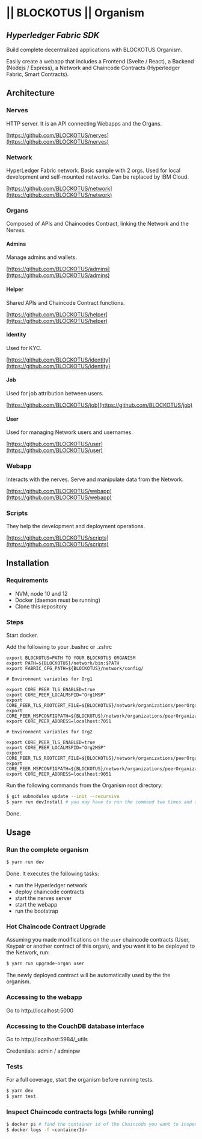 # || BLOCKOTUS || Organism
## _Hyperledger Fabric SDK_

Build complete decentralized applications with BLOCKOTUS Organism. 

Easily create a webapp that includes a Frontend (Svelte / React), a Backend (Nodejs / Express), a Network and Chaincode Contracts (Hyperledger Fabric, Smart Contracts).

## Architecture

### Nerves
HTTP server. It is an API connecting Webapps and the Organs.

[https://github.com/BLOCKOTUS/nerves](https://github.com/BLOCKOTUS/nerves)

### Network
HyperLedger Fabric network. Basic sample with 2 orgs. Used for local development and self-mounted networks. Can be replaced by IBM Cloud.

[https://github.com/BLOCKOTUS/network](https://github.com/BLOCKOTUS/network)

### Organs
Composed of APIs and Chaincodes Contract, linking the Network and the Nerves. 

#### Admins
Manage admins and wallets.

[https://github.com/BLOCKOTUS/admins](https://github.com/BLOCKOTUS/admins)

#### Helper
Shared APIs and Chaincode Contract functions.

[https://github.com/BLOCKOTUS/helper](https://github.com/BLOCKOTUS/helper)

#### Identity
Used for KYC.

[https://github.com/BLOCKOTUS/identity](https://github.com/BLOCKOTUS/identity)

#### Job
Used for job attribution between users.

[https://github.com/BLOCKOTUS/job](https://github.com/BLOCKOTUS/job)

#### User
Used for managing Network users and usernames.

[https://github.com/BLOCKOTUS/user](https://github.com/BLOCKOTUS/user)

### Webapp
Interacts with the nerves. Serve and manipulate data from the Network.

[https://github.com/BLOCKOTUS/webapp](https://github.com/BLOCKOTUS/webapp)

### Scripts
They help the development and deployment operations.

[https://github.com/BLOCKOTUS/scripts](https://github.com/BLOCKOTUS/scripts)

## Installation

### Requirements

- NVM, node 10 and 12
- Docker (daemon must be running)
- Clone this repository

### Steps

Start docker.

Add the following to your .bashrc or .zshrc

```
export BLOCKOTUS=PATH TO YOUR BLOCKOTUS ORGANISM
export PATH=${BLOCKOTUS}/network/bin:$PATH
export FABRIC_CFG_PATH=${BLOCKOTUS}/network/config/

# Environment variables for Org1

export CORE_PEER_TLS_ENABLED=true
export CORE_PEER_LOCALMSPID="Org1MSP"
export CORE_PEER_TLS_ROOTCERT_FILE=${BLOCKOTUS}/network/organizations/peerOrganizations/org1.example.com/peers/peer0.org1.example.com/tls/ca.crt
export CORE_PEER_MSPCONFIGPATH=${BLOCKOTUS}/network/organizations/peerOrganizations/org1.example.com/users/Admin@org1.example.com/msp
export CORE_PEER_ADDRESS=localhost:7051

# Environment variables for Org2

export CORE_PEER_TLS_ENABLED=true
export CORE_PEER_LOCALMSPID="Org2MSP"
export CORE_PEER_TLS_ROOTCERT_FILE=${BLOCKOTUS}/network/organizations/peerOrganizations/org2.example.com/peers/peer0.org2.example.com/tls/ca.crt
export CORE_PEER_MSPCONFIGPATH=${BLOCKOTUS}/network/organizations/peerOrganizations/org2.example.com/users/Admin@org2.example.com/msp
export CORE_PEER_ADDRESS=localhost:9051
```

Run the following commands from the Organism root directory:

```bash
$ git submodules update --init --recursive
$ yarn run devInstall # you may have to run the command two times and switch your node version
``` 

Done.

## Usage

### Run the complete organism

```bash
$ yarn run dev
``` 

Done.
It executes the following tasks:
- run the Hyperledger network
- deploy chaincode contracts
- start the nerves server
- start the webapp
- run the bootstrap

### Hot Chaincode Contract Upgrade

Assuming you made modifications on the `user` chaincode contracts (User, Keypair or another contract of this organ), and you want it to be deployed to the Network, run:

```bash
$ yarn run upgrade-organ user
``` 

The newly deployed contract will be automatically used by the the organism.

### Accessing to the webapp

Go to http://localhost:5000

### Accessing to the CouchDB database interface

Go to http://localhost:5984/_utils

Credentials: admin / adminpw

### Tests

For a full coverage, start the organism before running tests.

```bash
$ yarn dev
$ yarn test
```



### Inspect Chaincode contracts logs (while running)

```bash
$ docker ps # find the container id of the Chaincode you want to inspect
$ docker logs -f <containerId>
```
